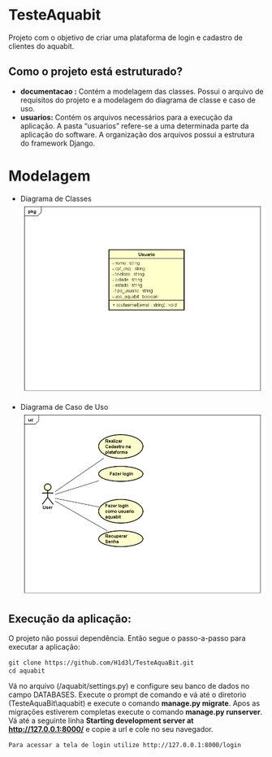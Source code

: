 
# TesteAquabit
Projeto com o objetivo de criar uma plataforma de login e cadastro de clientes do aquabit. 

## Como o projeto está estruturado?
- **documentacao :** Contém a modelagem das classes. Possui o arquivo de requisitos do projeto e a modelagem do diagrama de classe e caso de uso.
- **usuarios:** Contém os arquivos necessários para a execução da aplicação. A pasta “usuarios” refere-se a uma determinada parte da aplicação do software. A organização dos arquivos possui a estrutura do framework Django.

# Modelagem

- Diagrama de Classes
![Modelagem Design de Classes](/documentacao/Class%20Diagram0.png)

- Diagrama de Caso de Uso
![Modelagem Design de Caso de Uso](/documentacao/UseCase%20Diagram0.png)



## Execução da aplicação:

O projeto não possui dependência. Então segue o passo-a-passo para executar a aplicação:
```
git clone https://github.com/H1d3l/TesteAquaBit.git
cd aquabit
```
Vá no arquivo (/aquabit/settings.py) e configure seu banco de dados no campo DATABASES.
Execute o prompt de comando e vá até o diretorio (TesteAquaBit\aquabit) e execute o comando **manage.py migrate**.
Apos as migrações estiverem completas execute o comando **manage.py runserver**. Vá até a seguinte linha **Starting development server at http://127.0.0.1:8000/** e copie a url e cole no seu navegador.
```
Para acessar a tela de login utilize http://127.0.0.1:8000/login
```
